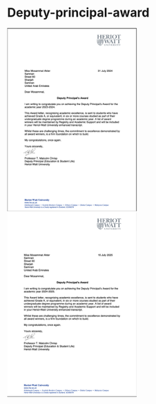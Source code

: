 # Deputy-principal-award

<img src="Screenshot%202025-10-22%20at%209.50.09%20PM.png" alt="Deputy Principal Award 1" width="300"/>  

<img src="Screenshot%202025-10-22%20at%209.50.25%20PM.png" alt="Deputy Principal Award 2" width="300"/>  

